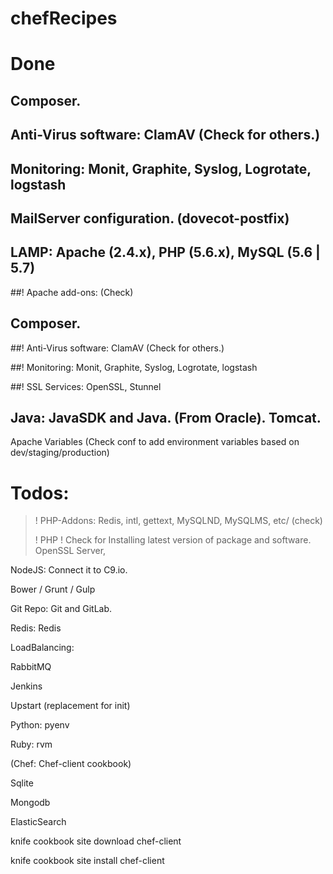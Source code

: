 chefRecipes
===========

# Done

## Composer.

## Anti-Virus software:  ClamAV (Check for others.)

## Monitoring:  Monit, Graphite, Syslog, Logrotate, logstash

## MailServer configuration.  (dovecot-postfix)

## LAMP:  Apache (2.4.x), PHP (5.6.x), MySQL (5.6 | 5.7)

##! Apache add-ons: (Check)

## Composer.

##! Anti-Virus software:  ClamAV (Check for others.)

##! Monitoring:  Monit, Graphite, Syslog, Logrotate, logstash

##! SSL Services:  OpenSSL, Stunnel

## Java:  JavaSDK and Java. (From Oracle).  Tomcat.

Apache Variables (Check conf to add environment variables based on dev/staging/production)

Todos:
=============

> ! PHP-Addons:  Redis, intl, gettext, MySQLND, MySQLMS, etc/ (check)
>
> ! PHP
> ! Check for Installing latest version of package and software.
>  OpenSSL Server, 



NodeJS:  Connect it to C9.io.

Bower / Grunt / Gulp

Git Repo:  Git and GitLab.

Redis:  Redis

LoadBalancing:

RabbitMQ

Jenkins

Upstart (replacement for init)

Python: pyenv

Ruby: rvm

(Chef:  Chef-client cookbook)

Sqlite

Mongodb

ElasticSearch

knife cookbook site download chef-client

knife cookbook site install chef-client
